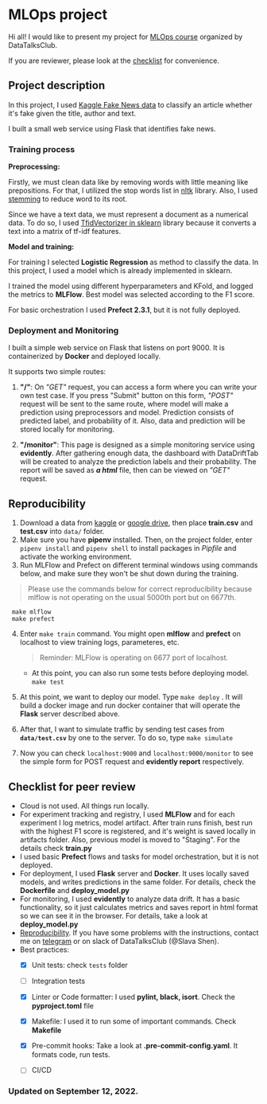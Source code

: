 # MLOps project

Hi all! I would like to present my project for [MLOps course](https://github.com/DataTalksClub/mlops-zoomcamp) organized by DataTalksClub.

If you are reviewer, please look at the [checklist](#checklist-for-peer-review) for convenience.


## Project description



In this project, I used [Kaggle Fake News data](https://www.kaggle.com/competitions/fake-news/overview) to classify an article whether it's fake given the title, author and text.

I built a small web service using Flask that identifies fake news.

### Training process

**Preprocessing:**

Firstly, we must clean data like by removing words with little meaning like prepositions. For that, I utilized the stop words list in [nltk](https://www.nltk.org/) library. Also, I used [stemming](https://www.nltk.org/howto/stem.html) to reduce word to its root.



Since we have a text data, we must represent a document as a numerical data. To do so, I used [TfidVectorizer in sklearn](https://scikit-learn.org/stable/modules/generated/sklearn.feature_extraction.text.TfidfVectorizer.html) library because it converts a text into a matrix of tf-idf features.



**Model and training:**

For training I selected **Logistic Regression** as method to classify the data. In this project, I used a model which is already implemented in sklearn.

I trained the model using different hyperparameters and KFold, and logged the metrics to **MLFlow**. Best model was selected according to the F1 score.

For basic orchestration I used **Prefect 2.3.1**, but it is not fully deployed.



### Deployment and Monitoring



I built a simple web service on Flask that listens on port 9000. It is containerized by **Docker** and deployed locally.

It supports two simple routes:

 1. **"/"**: On *"GET"* request, you can access a form where you can write your own test case. If you press "Submit" button on this form,  *"POST"* request will be sent to the same route, where model will make a prediction using preprocessors and model. Prediction consists of predicted label, and probability of it. Also, data and prediction will be stored locally for monitoring.

 2.  **"/monitor"**: This page is designed as a simple monitoring service using **evidently**. After gathering enough data, the dashboard with DataDriftTab will be created to analyze the prediction labels and their probability. The report will be saved as ***a html*** file, then can be viewed on *"GET"* request.



## Reproducibility

1. Download a data from [kaggle](https://www.kaggle.com/competitions/fake-news/data) or [google drive](https://drive.google.com/drive/folders/1m_LH5qdr68ML-t83M2BIdZ7zVs4qSvcK?usp=sharing), then place **train.csv** and **test.csv** into `data/` folder.
2. Make sure you have **pipenv** installed. Then, on the project folder, enter `pipenv install` and `pipenv shell`  to install packages in *Pipfile* and activate the working environment.
3. Run MLFlow and Prefect on different terminal windows using commands below, and make sure they won't be shut down during the training.
> Please use the commands below for correct reproducibility because mlflow is not operating on the usual 5000th port but on 6677th.

     make mlflow
     make prefect

4. Enter `make train` command. You might open **mlflow** and **prefect** on localhost to view training logs, parameteres, etc.
	> Reminder: MLFlow is operating on 6677 port of localhost.

	- At this point, you can also run some tests before deploying model. `make test`

5. At this point, we want to deploy our model. Type `make deploy` . It will build a docker image and run docker container that will operate the **Flask** server described above.
6. After that, I want to simulate traffic by sending test cases from **`data/test.csv`**  by one to the server. To do so, type `make simulate`
7. Now you can check `localhost:9000` and `localhost:9000/monitor` to see the simple form for POST request and **evidently report** respectively.


## Checklist for peer review

 - Cloud is not used. All things run locally.
 - For experiment tracking and registry, I used **MLFlow** and for each experiment I log metrics, model artifact. After train runs finish, best run with the highest F1 score is registered, and it's weight is saved locally in artifacts folder. Also, previous model is moved to "Staging". For the details check **train.py**
 - I used basic **Prefect** flows and tasks for model orchestration, but it  is not deployed.
 - For deployment, I used **Flask** server and **Docker**.  It uses locally saved models, and writes predictions in the same folder. For details, check the **Dockerfile** and **deploy_model.py**
 - For monitoring, I used **evidently** to analyze data drift. It has a basic functionality, so it just calculates metrics and saves report in html format so we can see it in the browser. For details, take a look at  **deploy_model.py**
 - [Reproducibility](#reproducibility). If you have some problems with the instructions, contact me on [telegram](https://t.me/slavaheroes) or on slack of DataTalksClub (@Slava Shen).
- Best practices:
	- [x] Unit tests: check `tests` folder
	- [ ] Integration tests
	- [x] Linter or Code formatter: I used **pylint, black, isort**. Check the **pyproject.toml** file
	- [x] Makefile: I used it to run some of important commands. Check **Makefile**
	- [x] Pre-commit hooks: Take a look at **.pre-commit-config.yaml**. It formats code, run tests.
	- [ ] CI/CD


### Updated on September 12, 2022.
